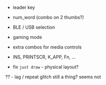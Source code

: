- leader key
- num_word (combo on 2 thumbs?)
- BLE / USB selection
- gaming mode
- extra combos for media controls
- INS, PRINTSCR, K_APP, Fn, ... 
  
- fix `just draw` - physical layout?

?? - lag / repeat glitch still a thing? seems not
